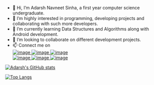 - 👋 Hi, I’m Adarsh Navneet Sinha, a first year computer science undergraduate.
- 👀 I’m highly interested in programming, developing projects and collaborating with such more developers.
- 🌱 I’m currently learning Data Structures and Algorithms along with Android development.
- 💞️ I’m looking to collaborate on different development projects.
- 📫 Connect me on<br>
 [![image](https://user-images.githubusercontent.com/74068552/128004471-32cc18b7-4ce6-4faa-9536-410607433b08.png)
](adarsh91094@gmail.com)   [![image](https://user-images.githubusercontent.com/74068552/128004564-e85e171a-0869-4c1f-9451-eb49254e8ea9.png)
](https://www.linkedin.com/in/adarsh-navneet-sinha-34a36419a/)     [![image](https://user-images.githubusercontent.com/74068552/128004703-5babc26d-679a-43a0-8d6b-9e4146d8f65a.png)
](https://twitter.com/geeky01adarsh) <br> [![image](https://user-images.githubusercontent.com/74068552/128004824-2a38d077-d2eb-453a-9ca4-b5b6b8a204d9.png)
](https://www.instagram.com/geeky01adarsh/)    [![image](https://user-images.githubusercontent.com/74068552/128004935-a833194e-3b14-4354-8ca7-4a1ef286bf8f.png)
](https://github.com/geeky01adarsh)    [![image](https://user-images.githubusercontent.com/74068552/128005090-21264f21-c9bf-4694-9ef1-60fbec6b6e48.png)
](https://www.hackerrank.com/geeky01adarsh?hr_r=1) 
 
[![Adarsh's GitHub stats](https://github-readme-stats.vercel.app/api?username=geeky01adarsh)](https://github.com/geeky01adarsh/github-readme-stats)

<!-- [![trophy](https://github-profile-trophy.vercel.app/?username=geeky01adarsh)](https://github.com/geeky01adarsh/github-profile-trophy) -->
<!-- [![trophy](https://github-profile-trophy.vercel.app/?username=geeky01adarsh)](https://github.com/geeky01adarsh/github-profile-trophy) -->


[![Top Langs](https://github-readme-stats.vercel.app/api/top-langs/?username=geeky01adarsh&langs_count=8)](https://github.com/geeky01adarsh/github-readme-stats)

<!---
geeky01adarsh/geeky01adarsh is a ✨ special ✨ repository because its `README.md` (this file) appears on your GitHub profile.
You can click the Preview link to take a look at your changes.
--->
